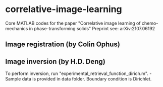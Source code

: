# correlative-image-learning
Core MATLAB codes for the paper "Correlative image learning of chemo-mechanics in phase-transforming solids"
Preprint see: arXiv:2107.06192

## Image registration (by Colin Ophus)

## Image inversion (by H.D. Deng)
To perform inversion, run "experimental_retrieval_function_dirich.m". - Sample data is provided in data folder. Boundary condition is Dirichlet.
